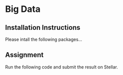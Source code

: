 # Big Data

## Installation Instructions

Please intall the following packages...

## Assignment

Run the following code and submit the result on Stellar.